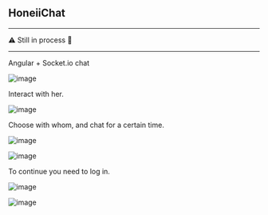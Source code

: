 ## HoneiiChat </br>
---

⚠️ Still in process 🔨 </br>

---

Angular + Socket.io chat </br>

![image](https://user-images.githubusercontent.com/64023919/158019093-9b372d89-48a6-4283-9af3-39603131a201.png)

Interact with her. </br>

![image](https://user-images.githubusercontent.com/64023919/158019258-a98f2e35-3b13-4734-b21a-a44058039d98.png)

Choose with whom, and chat for a certain time. </br>

![image](https://user-images.githubusercontent.com/64023919/158019139-33e88773-c094-4b63-b0f1-5838acbf96aa.png)

![image](https://user-images.githubusercontent.com/64023919/158019154-538391a7-c305-4467-aeb8-b49a0b94f43d.png)

To continue you need to log in. </br>

![image](https://user-images.githubusercontent.com/64023919/158019193-e11834ee-31d6-4f60-bd66-124653f8cd96.png)

![image](https://user-images.githubusercontent.com/64023919/158019223-ed4c0f4a-32f9-4cfd-8085-4e256d1629d7.png)
